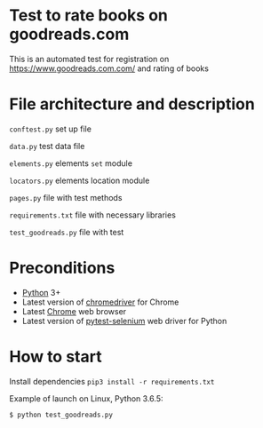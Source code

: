 # Test to rate books on goodreads.com

This is an automated test for registration on https://www.goodreads.com.com/ and rating of books

# File architecture and description

`conftest.py` set up file
 
`data.py` test data file


`elements.py` elements `set` module

`locators.py` elements location module

`pages.py` file with test methods

`requirements.txt` file with necessary libraries

`test_goodreads.py` file with test

# Preconditions

* [Python](https://www.python.org/) 3+
* Latest version of [chromedriver](http://chromedriver.chromium.org/downloads) for Chrome
* Latest [Chrome](https://www.google.com/chrome/) web browser
* Latest version of [pytest-selenium](https://pypi.org/project/pytest-selenium/) web driver for Python

# How to start

Install dependencies `pip3 install -r requirements.txt`

Example of launch on Linux, Python 3.6.5:
```
$ python test_goodreads.py
```
